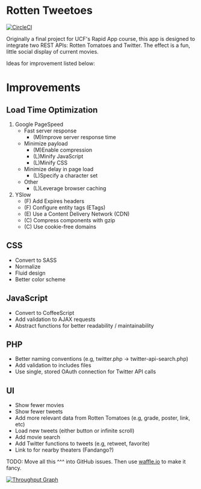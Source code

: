 # Rotten Tweetoes

[![CircleCI](https://circleci.com/gh/tannerhodges/tweetoes.png?style=badge)](https://circleci.com/gh/tannerhodges/tweetoes)

Originally a final project for UCF's Rapid App course, this app is designed to integrate two REST APIs: Rotten Tomatoes and Twitter. The effect is a fun, little social display of current movies. 

Ideas for improvement listed below:

Improvements
============

Load Time Optimization
----------------------
1. Google PageSpeed
	* Fast server response 
		* (M)Improve server response time
	* Minimize payload 
		* (M)Enable compression
		* (L)Minify JavaScript
		* (L)Minify CSS
	* Minimize delay in page load 
		* (L)Specify a character set
	* Other 
		* (L)Leverage browser caching
2. YSlow
	* (F) Add Expires headers
	* (F) Configure entity tags (ETags)
	* (E) Use a Content Delivery Network (CDN)
	* (C) Compress components with gzip
	* (C) Use cookie-free domains

CSS
---
* Convert to SASS
* Normalize
* Fluid design
* Better color scheme

JavaScript
----------
* Convert to CoffeeScript
* Add validation to AJAX requests
* Abstract functions for better readability / maintainability

PHP
---
* Better naming conventions (e.g, twitter.php -> twitter-api-search.php)
* Add validation to includes files
* Use single, stored OAuth connection for Twitter API calls

UI
--
* Show fewer movies
* Show fewer tweets
* Add more relevant data from Rotten Tomatoes (e.g, grade, poster, link, etc)
* Load new tweets (either button or infinite scroll)
* Add movie search
* Add Twitter functions to tweets (e.g, retweet, favorite)
* Link to for nearby theaters (Fandango?)

TODO: Move all this ^^^ into GitHub issues. Then use
[waffle.io](http://waffle.io) to make it fancy.

[![Throughput Graph](https://graphs.waffle.io/tannerhodges/tweetoes/throughput.svg)](https://waffle.io/tannerhodges/tweetoes/metrics)

